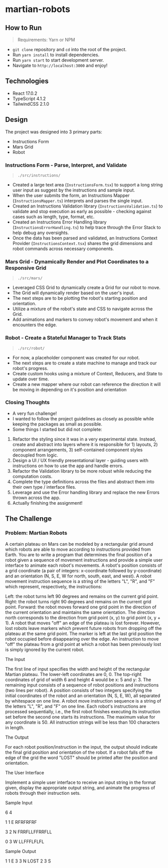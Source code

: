 # martian-robots

## How to Run

> Requirements: Yarn or NPM

- `git clone` repository and `cd` into the root of the project.
- Run `yarn install` to install dependencies.
- Run `yarn start` to start development server.
- Navigate to `http://localhost:3000` and enjoy!

## Technologies

- React 17.0.2
- TypeScript 4.1.2
- TailwindCSS 2.1.0

## Design

The project was designed into 3 primary parts:

- Instructions Form
- Mars Grid
- Robot

### Instructions Form - Parse, Interpret, and Validate

> `./src/instructions/`

- Created a large text area (`InstructionsForm.tsx`) to support a long string user input as suggest by the instructions and sample input.
- When the user submits the form, an Instructions Mapper (`InstructionsMapper.ts`) interprets and parses the single input.
- Created an Instructions Validation library (`InstructionsValidation.ts`) to validate and stop execution as early as possible - checking against cases such as length, type, format, etc.
- Created an Instructions Error Handling library (`InstructionsErrorHandling.ts`) to help trace through the Error Stack to help debug any oversights.
- Once the data has been parsed and validated, an Instructions Context Provider (`InstructionsContext.tsx`) shares the grid dimensions and robot commands across necessary components.

### Mars Grid - Dynamically Render and Plot Coordinates to a Responsive Grid

> `./src/mars/`

- Leveraged CSS Grid to dynamically create a Grid for our robot to move.
- The Grid will dynamically render based on the user's input.
- The next steps are to be plotting the robot's starting position and orientation.
- Utilize a mixture of the robot's state and CSS to navigate across the Grid.
- Add animations and markers to convey robot's movement and when it encounters the edge.

### Robot - Create a Stateful Manager to Track Stats

> `./src/robot/`

- For now, a placeholder component was created for our robot.
- The next steps are to create a state machine to manage and track our robot's progress.
- Create custom hooks using a mixture of Context, Reducers, and State to update over time.
- Create a new mapper where our robot can reference the direction it will be moving in depending on it's position and orientation

### Closing Thoughts

- A very fun challenge!
- I wanted to follow the project guidelines as closely as possible while keeping the packages as small as possible.
- Some things I started but did not complete:

1. Refactor the styling since it was in a very experimental state. Instead, create and abstract into layers where it is responsible for 1) layouts, 2) component arrangements, 3) self-contained component styles decoupled from logic.
2. Design a UI / UX friendly presentational layer - guiding users with instructions on how to use the app and handle errors.
3. Refactor the Validation library to be more robust while reducing the computation costs.
4. Complete the type definitions across the files and abstract them into their own type / interface files.
5. Leverage and use the Error handling library and replace the new Errors thrown across the app.
6. Actually finishing the assignment!

## The Challenge

### Problem: Martian Robots

A certain plateau on Mars can be modeled by a rectangular grid around which robots are able to move according to instructions provided from Earth. You are to write a program that determines the final position of a robot given a sequence of movement instructions and provide a simple user interface to animate each robot's movements. A robot's position consists of a grid coordinate (a pair of integers: x-coordinate followed by y-coordinate) and an orientation (N, S, E, W for north, south, east, and west). A robot movement instruction sequence is a string of the letters "L", "R", and "F" which represent, respectively, the instructions:

Left: the robot turns left 90 degrees and remains on the current grid point.
Right: the robot turns right 90 degrees and remains on the current grid point.
Forward: the robot moves forward one grid point in the direction of the current orientation and maintains the same orientation.
The direction north corresponds to the direction from grid point (x, y) to grid point (x, y + 1). A robot that moves "off" an edge of the plateau is lost forever. However, lost robots leave markers which prevent future robots from dropping off the plateau at the same grid point. The marker is left at the last grid position the robot occupied before disappearing over the edge. An instruction to move "off" the plateau from a grid point at which a robot has been previously lost is simply ignored by the current robot.

The Input

The first line of input specifies the width and height of the rectangular Martian plateau. The lower-left coordinates are 0, 0. The top-right coordinates of grid of width 6 and height 4 would be x: 5 and y: 3. The remaining input consists of a sequence of robot positions and instructions (two lines per robot). A position consists of two integers specifying the initial coordinates of the robot and an orientation (N, S, E, W), all separated by whitespace on one line. A robot move instruction sequence is a string of the letters "L", "R", and "F" on one line. Each robot's instructions are processed sequentially, i.e., the first robot finishes executing its instruction set before the second one starts its instructions. The maximum value for any coordinate is 50. All instruction strings will be less than 100 characters in length.

The Output

For each robot position/instruction in the input, the output should indicate the final grid position and orientation of the robot. If a robot falls off the edge of the grid the word "LOST" should be printed after the position and orientation.

The User Interface

Implement a simple user interface to receive an input string in the format given, display the appropriate output string, and animate the progress of robots through their instruction sets.

Sample Input

6 4

1 1 E
RFRFRFRF

3 2 N
FRRFLLFFRRFLL

0 3 W
LLFFFLFLFL

Sample Output

1 1 E
3 3 N LOST
2 3 S

